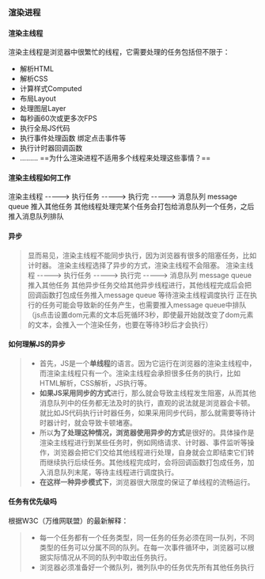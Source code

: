 ### 渲染进程
#### 渲染主线程
渲染主线程是浏览器中很繁忙的线程，它需要处理的任务包括但不限于：
- 解析HTML
- 解析CSS
- 计算样式Computed
- 布局Layout
- 处理图层Layer
- 每秒画60次或更多次FPS
- 执行全局JS代码
- 执行事件处理函数 绑定点击事件等
- 执行计时器回调函数
- .........
==为什么渲染进程不适用多个线程来处理这些事情？==
#### 渲染主线程如何工作
渲染主线程 -----> 执行任务  -----> 执行完 -----> 消息队列 message queue 推入其他任务
	其他线程处理完某个任务会打包给消息队列一个任务，之后推入消息队列排队

#### 异步
>显而易见，渲染主线程不能同步执行，因为浏览器有很多的阻塞任务，比如计时器。
渲染主线程选择了异步的方式，渲染主线程不会阻塞。
渲染主线程 -----> 执行任务  -----> 执行完 -----> 消息队列 message queue 推入其他任务
	 其他异步任务交给其他异步线程进行，其他线程完成后会把回调函数打包成任务推入message queue 等待渲染主线程调度执行
	 正在执行的任务可能会导致新的任务产生，也需要推入message queue中排队（js点击设置dom元素的文本后死循环3秒，即使最开始就改变了dom元素的文本，会推入一个渲染任务，也要在等待3秒后才会执行）

#### 如何理解JS的异步
> - 首先，JS是一个**单线程**的语言。因为它运行在浏览器的渲染主线程中，而渲染主线程只有一个。渲染主线程会承担很多任务的执行，比如HTML解析，CSS解析，JS执行等。
> - **如果JS采用同步的方式**进行，那么就会导致主线程发生阻塞，从而其他消息队列中的任务都无法及时的执行，直观的说法就是浏览器会卡顿。就比如JS代码执行计时器任务，如果采用同步代码，那么就需要等待计时器计时，就会导致卡顿堵塞。
> - 所以**为了处理这种情况，浏览器使用异步的方式**是很好的。具体操作是渲染主线程进行到某些任务时，例如网络请求、计时器、事件监听等操作，浏览器会把它们交给其他线程进行处理，自身就会立即结束它们转而继续执行后续任务。其他线程完成时，会将回调函数打包成任务，加入消息队列末尾，等待主线程进行调度执行。
> - **在这样一种异步模式下**，浏览器很大限度的保证了单线程的流畅运行。
#### 任务有优先级吗
根据W3C（万维网联盟）的最新解释：
>	- 每一个任务都有一个任务类型，同一任务的任务必须在同一队列，不同类型的任务可以分属不同的队列。在每一次事件循环中，浏览器可以根据实际情况从不同的队列中取出任务执行。
>	- 浏览器必须准备好一个微队列，微列队中的任务优先所有其他任务执行

